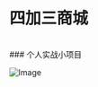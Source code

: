 四加三商城
====
<br>
### 个人实战小项目

![Image](“https://github.com/fenghuanxin/JSstore/blob/master/img/background.png?raw=true”)
